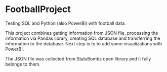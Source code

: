 # FootballProject
Testing SQL and Python (also PowerBI) with football data.

This project combines getting information from JSON file, processing the information via Pandas library, creating SQL database and transferring the information to the database. Next step is to to add some visualizations with PowerBI.

The JSON file was collected from StatsBombs open library and it fully belongs to them.
